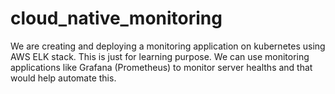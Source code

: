 # cloud_native_monitoring

We are creating and deploying a monitoring application on kubernetes using AWS ELK stack. This is just for learning purpose. 
We can use monitoring applications like Grafana (Prometheus) to monitor server healths and that would help automate this.
